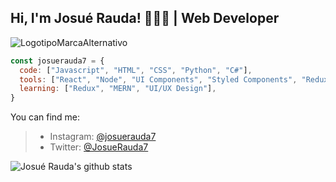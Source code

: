 ## Hi, I'm Josué Rauda! 👋👨‍💻 | Web Developer
![LogotipoMarcaAlternativo](https://user-images.githubusercontent.com/30637512/87833052-8e5cd000-c844-11ea-83c0-77a6e702498a.png)

```js
const josuerauda7 = {
  code: ["Javascript", "HTML", "CSS", "Python", "C#"],
  tools: ["React", "Node", "UI Components", "Styled Components", "Redux", "MongoDB", "MySQL", "SQL"],
  learning: ["Redux", "MERN", "UI/UX Design"],
}
```
You can find me:
>* Instagram: [@josuerauda7](https://instagram.com/josuerauda7)
>* Twitter: [@JosueRauda7](https://twitter.com/josuerauda7)

![Josué Rauda's github stats](https://github-readme-stats.vercel.app/api?username=josuerauda7&show_icons=true&hide=["issues"])

<!--
**JosueRauda7/josuerauda7** is a ✨ _special_ ✨ repository because its `README.md` (this file) appears on your GitHub profile.

Here are some ideas to get you started:

- 🔭 I’m currently working on ...
- 🌱 I’m currently learning ...
- 👯 I’m looking to collaborate on ...
- 🤔 I’m looking for help with ...
- 💬 Ask me about ...
- 📫 How to reach me: ...
- 😄 Pronouns: ...
- ⚡ Fun fact: ...
-->
